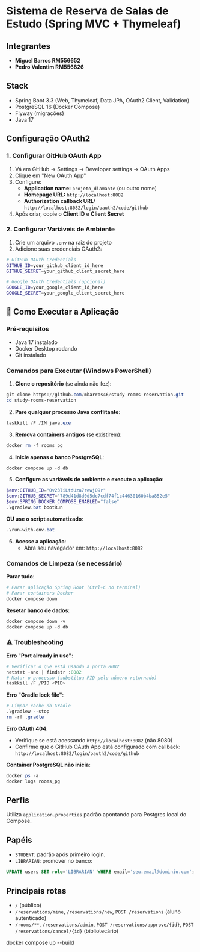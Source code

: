 # Sistema de Reserva de Salas de Estudo (Spring MVC + Thymeleaf)

## Integrantes
- **Miguel Barros RM556652**
- **Pedro Valentim RM556826**

## Stack
- Spring Boot 3.3 (Web, Thymeleaf, Data JPA, OAuth2 Client, Validation)
- PostgreSQL 16 (Docker Compose)
- Flyway (migrações)
- Java 17

## Configuração OAuth2

### 1. Configurar GitHub OAuth App
1. Vá em GitHub → Settings → Developer settings → OAuth Apps
2. Clique em "New OAuth App"
3. Configure:
   - **Application name:** `projeto_diamante` (ou outro nome)
   - **Homepage URL:** `http://localhost:8082`
   - **Authorization callback URL:** `http://localhost:8082/login/oauth2/code/github`
4. Após criar, copie o **Client ID** e **Client Secret**

### 2. Configurar Variáveis de Ambiente
1. Crie um arquivo `.env` na raiz do projeto
2. Adicione suas credenciais OAuth2:
```bash
# GitHub OAuth Credentials
GITHUB_ID=your_github_client_id_here
GITHUB_SECRET=your_github_client_secret_here

# Google OAuth Credentials (opcional)
GOOGLE_ID=your_google_client_id_here
GOOGLE_SECRET=your_google_client_secret_here
```

## 🚀 Como Executar a Aplicação

### Pré-requisitos
- Java 17 instalado
- Docker Desktop rodando
- Git instalado

### Comandos para Executar (Windows PowerShell)

1. **Clone o repositório** (se ainda não fez):
```powershell
git clone https://github.com/mbarros46/study-rooms-reservation.git
cd study-rooms-reservation
```

2. **Pare qualquer processo Java conflitante**:
```powershell
taskkill /F /IM java.exe
```

3. **Remova containers antigos** (se existirem):
```powershell
docker rm -f rooms_pg
```

4. **Inicie apenas o banco PostgreSQL**:
```powershell
docker compose up -d db
```

5. **Configure as variáveis de ambiente e execute a aplicação**:
```powershell
$env:GITHUB_ID="Ov23liLtdUza7rewjQ9r"
$env:GITHUB_SECRET="789d41d8d0d5dc7cdf74f1c44630160b4ba852e5"
$env:SPRING_DOCKER_COMPOSE_ENABLED="false"
.\gradlew.bat bootRun
```

**OU use o script automatizado**:
```powershell
.\run-with-env.bat
```

6. **Acesse a aplicação**:
   - Abra seu navegador em: `http://localhost:8082`

### Comandos de Limpeza (se necessário)

**Parar tudo**:
```powershell
# Parar aplicação Spring Boot (Ctrl+C no terminal)
# Parar containers Docker
docker compose down
```

**Resetar banco de dados**:
```powershell
docker compose down -v
docker compose up -d db
```

### ⚠️ Troubleshooting

**Erro "Port already in use"**:
```powershell
# Verificar o que está usando a porta 8082
netstat -ano | findstr :8082
# Matar o processo (substitua PID pelo número retornado)
taskkill /F /PID <PID>
```

**Erro "Gradle lock file"**:
```powershell
# Limpar cache do Gradle
.\gradlew --stop
rm -rf .gradle
```

**Erro OAuth 404**:
- Verifique se está acessando `http://localhost:8082` (não 8080)
- Confirme que o GitHub OAuth App está configurado com callback: `http://localhost:8082/login/oauth2/code/github`

**Container PostgreSQL não inicia**:
```powershell
docker ps -a
docker logs rooms_pg
```

## Perfis
Utiliza `application.properties` padrão apontando para Postgres local do Compose.

## Papéis
- `STUDENT`: padrão após primeiro login.
- `LIBRARIAN`: promover no banco:
```sql
UPDATE users SET role='LIBRARIAN' WHERE email='seu.email@dominio.com';
```

## Principais rotas
- `/` (público)
- `/reservations/mine`, `/reservations/new`, `POST /reservations` (aluno autenticado)
- `/rooms/**`, `/reservations/admin`, `POST /reservations/approve/{id}`, `POST /reservations/cancel/{id}` (bibliotecário)


docker compose up --build